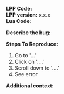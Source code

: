 **LPP Code:** <link>
<br>**LPP version:** x.x.x
<br>**Lua Code:** <link>

**Describe the bug:**

**Steps To Reproduce:**

1. Go to '...'
2. Click on '....'
3. Scroll down to '....'
4. See error

**Additional context:**
